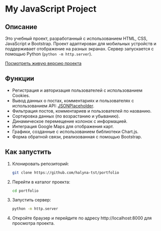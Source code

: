 # My JavaScript Project

## Описание
Это учебный проект, разработанный с использованием HTML, CSS, JavaScript и Bootstrap. Проект адаптирован для мобильных устройств и поддерживает отображение на разных экранах. Сервер запускается с помощью Python (`python -m http.server`).

[Посмотреть живую версию проекта](https://halyna-tst.github.io/portfolio/)

## Функции
- Регистрация и авторизация пользователей с использованием Cookies.
- Вывод данных о постах, комментариях и пользователях с использованием API: [JSONPlaceholder](https://jsonplaceholder.typicode.com).
- Фильтрация постов, комментариев и пользователей по названию.
- Сортировка данных (по возрастанию и убыванию).
- Динамическое перемещение колонок с информацией.
- Интеграция Google Maps для отображения карт.
- Графики, созданные с использованием библиотеки Chart.js.
- Форма обратной связи, реализованная с помощью Bootstrap.

## Как запустить
1. Клонировать репозиторий:
   ```bash
   git clone https://github.com/halyna-tst/portfolio

2. Перейти в каталог проекта:
   ```bash
   cd portfolio

3. Запустить сервер:
   ```bash
   python -m http.server

4. Откройте браузер и перейдите по адресу http://localhost:8000 для просмотра проекта.



